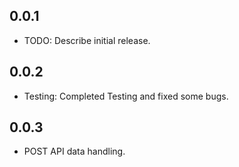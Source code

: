 ## 0.0.1

* TODO: Describe initial release.
## 0.0.2

* Testing: Completed Testing and fixed some bugs.

## 0.0.3

* POST API data handling.
